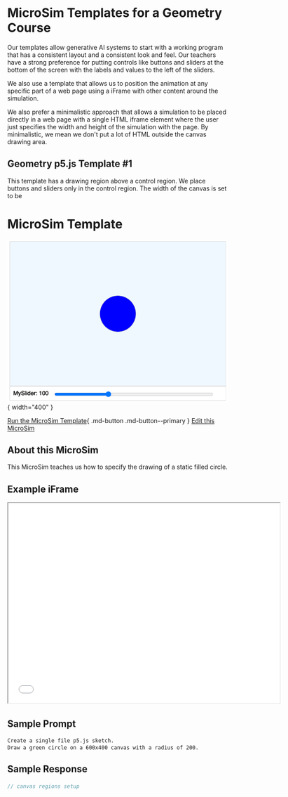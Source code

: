 # MicroSim Templates for a Geometry Course

Our templates allow generative AI systems to start
with a working program that has a consistent
layout and a consistent look and feel.  Our
teachers have a strong preference for putting
controls like buttons and sliders at the bottom
of the screen with the labels and values to
the left of the sliders.

We also use a template that allows us to position
the animation at any specific part of a web page
using a iFrame with other content around the simulation.

We also prefer a minimalistic approach that allows
a simulation to be placed directly in a web page
with a single HTML iframe element where the user
just specifies the width and height of the simulation
with the page.  By minimalistic, we mean we don't
put a lot of HTML outside the canvas drawing area.

## Geometry p5.js Template #1

This template has a drawing region above
a control region.  We place buttons and sliders only
in the control region.  The width of the canvas is
set to be 

# MicroSim Template

![Image Name](./template.png){ width="400" }

[Run the MicroSim Template](./template.html){ .md-button .md-button--primary }
[Edit this MicroSim](https://editor.p5js.org/dmccreary/sketches/dJq4nTXE4)

## About this MicroSim

This MicroSim teaches us how to
specify the drawing of a static filled circle.

## Example iFrame

<iframe src="template.html" width="620" height="455" scrolling="no"></iframe>

## Sample Prompt

```linenums="0"
Create a single file p5.js sketch.
Draw a green circle on a 600x400 canvas with a radius of 200.
```

## Sample Response

```javascript
// canvas regions setup
```
